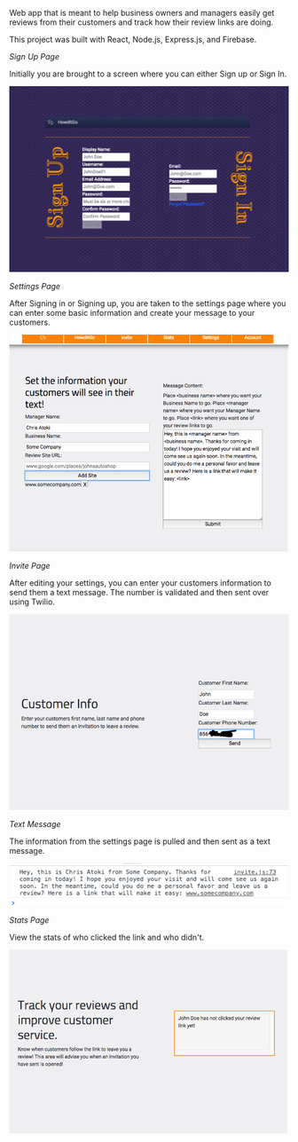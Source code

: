 Web app that is meant to help business owners and managers easily get reviews from their customers and track how their review links are doing.

This project was built with React, Node.js, Express.js, and Firebase.

*Sign Up Page*

Initially you are brought to a screen where you can either Sign up or Sign In.

![Signup](./assets/signup.png?raw=true "Signup Page")

*Settings Page*

After Signing in or Signing up, you are taken to the settings page where you can enter some basic information and create your message to your customers.

![Settings](./assets/settings.png?raw=true "Settings Page")

*Invite Page*

After editing your settings, you can enter your customers information to send them a text message. The number is validated and then sent over using Twilio.

![Invite](./assets/invite.png?raw=true "Invite Page")

*Text Message*

The information from the settings page is pulled and then sent as a text message.

![Message](./assets/message.png?raw=true "Message Page")

*Stats Page*

View the stats of who clicked the link and who didn't.

![Stats](./assets/stats.png?raw=true "Stats Page")